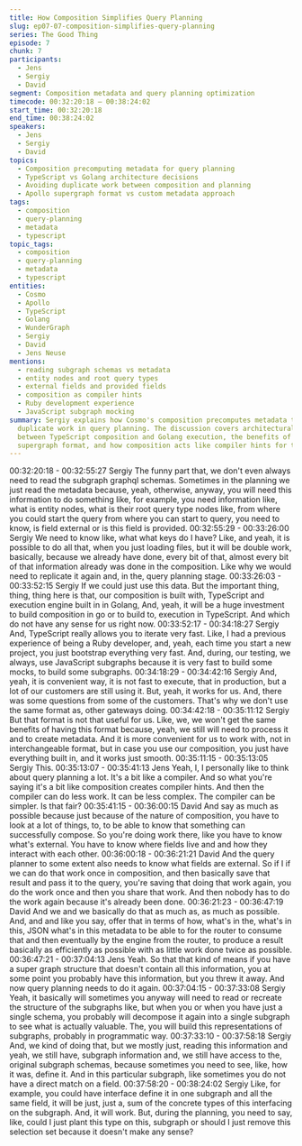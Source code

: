 ```yaml
---
title: How Composition Simplifies Query Planning
slug: ep07-07-composition-simplifies-query-planning
series: The Good Thing
episode: 7
chunk: 7
participants:
  - Jens
  - Sergiy
  - David
segment: Composition metadata and query planning optimization
timecode: 00:32:20:18 – 00:38:24:02
start_time: 00:32:20:18
end_time: 00:38:24:02
speakers:
  - Jens
  - Sergiy
  - David
topics:
  - Composition precomputing metadata for query planning
  - TypeScript vs Golang architecture decisions
  - Avoiding duplicate work between composition and planning
  - Apollo supergraph format vs custom metadata approach
tags:
  - composition
  - query-planning
  - metadata
  - typescript
topic_tags:
  - composition
  - query-planning
  - metadata
  - typescript
entities:
  - Cosmo
  - Apollo
  - TypeScript
  - Golang
  - WunderGraph
  - Sergiy
  - David
  - Jens Neuse
mentions:
  - reading subgraph schemas vs metadata
  - entity nodes and root query types
  - external fields and provided fields
  - composition as compiler hints
  - Ruby development experience
  - JavaScript subgraph mocking
summary: Sergiy explains how Cosmo's composition precomputes metadata to eliminate
  duplicate work in query planning. The discussion covers architectural decisions
  between TypeScript composition and Golang execution, the benefits of avoiding Apollo's
  supergraph format, and how composition acts like compiler hints for the query planner.
---
```


00:32:20:18 - 00:32:55:27
Sergiy
The funny part that, we don't even always need to read the subgraph graphql schemas.
Sometimes in the planning we just read the metadata because, yeah, otherwise, anyway, you
will need this information to do something like, for example, you need information like, what is
entity nodes, what is their root query type nodes like, from where you could start the query from
where you can start to query, you need to know, is field external or is this field is provided.
00:32:55:29 - 00:33:26:00
Sergiy
We need to know like, what what keys do I have? Like, and yeah, it is possible to do all that,
when you just loading files, but it will be double work, basically, because we already have done,
every bit of that, almost every bit of that information already was done in the composition. Like
why we would need to replicate it again and, in the, query planning stage.
00:33:26:03 - 00:33:52:15
Sergiy
If we could just use this data. But the important thing, thing, thing here is that, our composition is
built with, TypeScript and execution engine built in in Golang, And, yeah, it will be a huge
investment to build composition in go or to build to, execution in TypeScript. And which do not
have any sense for us right now.
00:33:52:17 - 00:34:18:27
Sergiy
And, TypeScript really allows you to iterate very fast. Like, I had a previous experience of being
a Ruby developer, and, yeah, each time you start a new project, you just bootstrap everything
very fast. And, during, our testing, we always, use JavaScript subgraphs because it is very fast
to build some mocks, to build some subgraphs.
00:34:18:29 - 00:34:42:16
Sergiy
And, yeah, it is convenient way, it is not fast to execute, that in production, but a lot of our
customers are still using it. But, yeah, it works for us. And, there was some questions from some
of the customers. That's why we don't use the same format as, other gateways doing.
00:34:42:18 - 00:35:11:12
Sergiy
But that format is not that useful for us. Like, we, we won't get the same benefits of having this
format because, yeah, we still will need to process it and to create metadata. And it is more
convenient for us to work with, not in interchangeable format, but in case you use our
composition, you just have everything built in, and it works just smooth.
00:35:11:15 - 00:35:13:05
Sergiy
This.
00:35:13:07 - 00:35:41:13
Jens
Yeah, I, I personally like to think about query planning a lot. It's a bit like a compiler. And so what
you're saying it's a bit like composition creates compiler hints. And then the compiler can do less
work. It can be less complex. The compiler can be simpler. Is that fair?
00:35:41:15 - 00:36:00:15
David
And say as much as possible because just because of the nature of composition, you have to
look at a lot of things, to, to be able to know that something can successfully compose. So
you're doing work there, like you have to know what's external. You have to know where fields
live and and how they interact with each other.
00:36:00:18 - 00:36:21:21
David
And the query planner to some extent also needs to know what fields are external. So if I if we
can do that work once in composition, and then basically save that result and pass it to the
query, you're saving that doing that work again, you do the work once and then you share that
work. And then nobody has to do the work again because it's already been done.
00:36:21:23 - 00:36:47:19
David
And we and we basically do that as much as, as much as possible. And, and and like you say,
offer that in terms of how, what's in the, what's in this, JSON what's in this metadata to be able
to for the router to consume that and then eventually by the engine from the router, to produce a
result basically as efficiently as possible with as little work done twice as possible.
00:36:47:21 - 00:37:04:13
Jens
Yeah. So that that kind of means if you have a super graph structure that doesn't contain all this
information, you at some point you probably have this information, but you threw it away. And
now query planning needs to do it again.
00:37:04:15 - 00:37:33:08
Sergiy
Yeah, it basically will sometimes you anyway will need to read or recreate the structure of the
subgraphs like, but when you or when you have just a single schema, you probably will
decompose it again into a single subgraph to see what is actually valuable. The, you will build
this representations of subgraphs, probably in programmatic way.
00:37:33:10 - 00:37:58:18
Sergiy
And, we kind of doing that, but we mostly just, reading this information and yeah, we still have,
subgraph information and, we still have access to the, original subgraph schemas, because
sometimes you need to see, like, how it was, define it. And in this particular subgraph, like
sometimes you do not have a direct match on a field.
00:37:58:20 - 00:38:24:02
Sergiy
Like, for example, you could have interface define it in one subgraph and all the same field, it
will be just, just a, sum of the concrete types of this interfacing on the subgraph. And, it will
work. But, during the planning, you need to say, like, could I just plant this type on this,
subgraph or should I just remove this selection set because it doesn't make any sense?